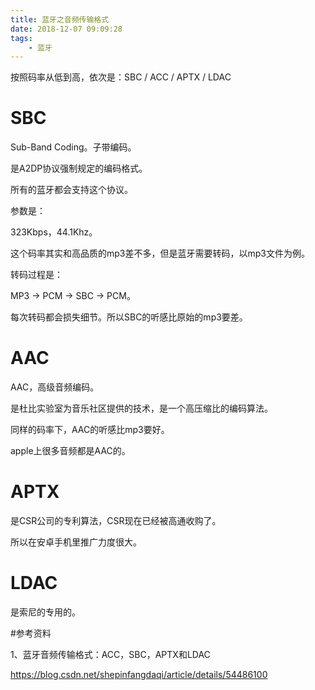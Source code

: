 ```yaml
---
title: 蓝牙之音频传输格式
date: 2018-12-07 09:09:28
tags:
	- 蓝牙
---
```




按照码率从低到高，依次是：SBC / ACC / APTX / LDAC



# SBC

Sub-Band Coding。子带编码。

是A2DP协议强制规定的编码格式。

所有的蓝牙都会支持这个协议。

参数是：

323Kbps，44.1Khz。

这个码率其实和高品质的mp3差不多，但是蓝牙需要转码，以mp3文件为例。

转码过程是：

MP3 -> PCM -> SBC -> PCM。

每次转码都会损失细节。所以SBC的听感比原始的mp3要差。



# AAC

AAC，高级音频编码。

是杜比实验室为音乐社区提供的技术，是一个高压缩比的编码算法。

同样的码率下，AAC的听感比mp3要好。

apple上很多音频都是AAC的。



# APTX

是CSR公司的专利算法，CSR现在已经被高通收购了。

所以在安卓手机里推广力度很大。



# LDAC

是索尼的专用的。



#参考资料

1、蓝牙音频传输格式：ACC，SBC，APTX和LDAC

https://blog.csdn.net/shepinfangdaqi/article/details/54486100



